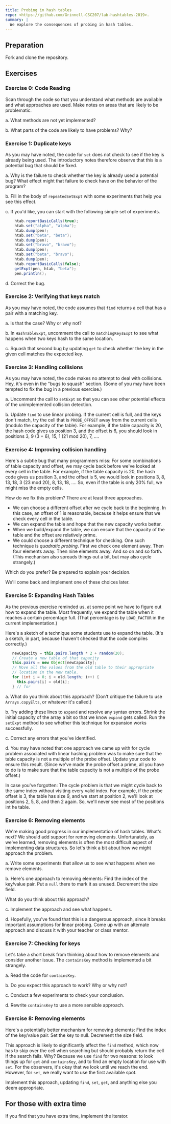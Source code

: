 ```yaml
---
title: Probing in hash tables
repo: <https://github.com/Grinnell-CSC207/lab-hashtables-2019>.
summary: |
  We explore the consequences of probing in hash tables.
---
```

Preparation
-----------

Fork and clone the repository.

Exercises
---------

### Exercise 0: Code Reading

Scan through the code so that you understand what methods are
available and what approaches are used.  Make notes on areas
that are likely to be problematic.

a. What methods are not yet implemented?

b. What parts of the code are likely to have problems?  Why?

### Exercise 1: Duplicate keys

As you may have noted, the code for `set` does not check to see if
the key is already being used.  The introductory notes therefore
observe that this is a potential bug that should be fixed.

a. Why is the failure to check whether the key is already used a 
potential bug?  What effect might that failure to check have on the
behavior of the program?

b. Fill in the body of `repeatedSetExpt` with some experiments that
help you see this effect.

c. If you'd like, you can start with the following simple set of 
experiments.

```java
    htab.reportBasicCalls(true);
    htab.set("alpha", "alpha");
    htab.dump(pen);
    htab.set("beta", "beta");
    htab.dump(pen);
    htab.set("bravo", "bravo");
    htab.dump(pen);
    htab.set("beta", "bravo");
    htab.dump(pen);
    htab.reportBasicCalls(false);
    getExpt(pen, htab, "beta");
    pen.println();
```

d. Correct the bug.

### Exercise 2: Verifying that keys match

As you may have noted, the code assumes that `find` returns a cell that
has a pair with a matching key.

a. Is that the case?  Why or why not?

b. In `HashTableExpt`, uncomment the call to `matchingKeysExpt` to
see what happens when two keys hash to the same location.

c. Squash that second bug by updating `get` to check whether the
key in the given cell matches the expected key.

### Exercise 3: Handling collisions

As you may have noted, the code makes no attempt to deal with
collisions.  Hey, it's even in the "bugs to squash" section.  (Some
of you may have been tempted to fix the bug in a previous
exercise.)

a. Uncomment the call to `setExpt` so that you can see other potential
effects of the unimplemented collision detection.

b. Update `find` to use linear probing.  If the current cell is
full, and the keys don't match, try the cell that is `PROBE_OFFSET`
away from the current cells (modulo the capacity of the table).
For example, if the table capacity is 20, the hash code gives us
position 3, and the offset is 6, you should look in positions 3, 9
(3 + 6), 15, 1 (21 mod 20), 7, ....

### Exercise 4: Improving collision handling

Here's a subtle bug that many programmers miss: For some combinations
of table capacity and offset, we may cycle back before we've looked
at every cell in the table.  For example, if the table capacity is
20, the hash code gives us position 3, and the offset is 5, we would
look in positions 3, 8, 13, 18, 3 (23 mod 20), 8, 13, 18, ....  So,
even if the table is only 20% full, we might miss the empty cells.

How do we fix this problem?  There are at least three approaches.

* We can choose a different offset after we cycle back to the
     beginning.  In this case, an offset of 1 is reasonable, because it
     helps ensure that we check every cell in the table.
* We can expand the table and hope that the new capacity works better.
* When we build/expand the table, we can ensure that the capacity of 
  the table and the offset are relatively prime.
* We could choose a different technique for checking.  One such 
  technique is *quadratic probing*.  First we check one element away.
  Then four elements away.  Then nine elements away.  And so on and
  so forth.  (This mechanism also spreads things out a bit, but may
  also cycle strangely.)

Which do you prefer?  Be prepared to explain your decision.

We'll come back and implement one of these choices later.

### Exercise 5: Expanding Hash Tables

As the previous exercise reminded us, at some point we have to figure out
how to expand the table.  Most frequently, we expand the table when it
reaches a certain percentage full. (That percentage is by 
`LOAD_FACTOR` in the current implementation.)

Here's a sketch of a technique some students use to expand the table.
(It's a sketch, in part, because I haven't checked that the code 
compiles correctly.)

```java
   newCapacity = this.pairs.length * 2 + random(20);
   // Create a new table of that capacity
   this.pairs = new Object[newCapacity];
   // Move all the values from the old table to their appropriate 
   // location in the new table.
   for (int i = 0; i < old.length; i++) {
     this.pairs[i] = old[i];
   } // for
```

a. What do you think about this approach?  (Don't critique the failure
to use `Arrays.copyElts`, or whatever it's called.)

b. Try adding these lines to `expand` and resolve any syntax errors.
Shrink the initial capacity of the array a bit so that we know
`expand` gets called.  Run the `setExpt` method to see whether this
technique for expansion works successfully.

c. Correct any errors that you've identified.

d. You may have noted that one approach we came up with for cycle
problem associated with linear hashing problem was to make sure that the
table capacity is not a multiple of the probe offset.  Update your code
to ensure this result.  (Since we've made the probe offset a prime,
all you have to do is to make sure that the table capacity is not a
multiple of the probe offset.)

In case you've forgotten: The cycle problem is that we might cycle
back to the same index without visiting every valid index.  For example,
if the probe offset is 3, the table has size 9, and we start at position
2, we'll look at positions 2, 5, 8, and then 2 again.  So, we'll never
see most of the positions int he table.

### Exercise 6: Removing elements

We're making good progress in our implementation of hash tables.  What's
next?  We should add support for removing elements.  Unfortunately,
as we've learned, removing elements is often the most difficult aspect
of implementing data structures.  So let's think a bit about how we
might approach the problem.

a. Write some experiments that allow us to see what happens when
we remove elements.

b. Here's one approach to removing elements: Find the index of the
key/value pair.  Put a `null` there to mark it as unused.
Decrement the size field.  

What do you think about this approach?

c. Implement the approach and see what happens.

d. Hopefully, you've found that this is a dangerous approach, since
it breaks important assumptions for linear probing.  Come up with an
alternate approach and discuss it with your teacher or class mentor.

### Exercise 7: Checking for keys

Let's take a short break from thinking about how to remove elements
and consider another issue.  The `containsKey`
method is implemented a bit strangely.

a. Read the code for `containsKey`.

b. Do you expect this approach to work?  Why or why not?

c. Conduct a few experiments to check your conclusion.

d. Rewrite `containsKey` to use a more sensible approach.

### Exercise 8: Removing elements

Here's a potentially better mechanism for removing elements: Find
the index of the key/value pair.  Set the key to null.   Decrement
the size field.

This approach is likely to significantly affect the `find` method,
which now has to skip over the cell when searching but should
probably return the cell if the search fails.  Why?  Because we use
`find` for two reasons: to look things up for `get` and `containsKey`,
and to find an empty location for use with `set`.  For the observers,
it's okay that we look until we reach the end.  However, for `set`,
we really want to use the first available spot.

Implement this approach, updating `find`, `set`, `get`, and anything
else you deem appropriate.

For those with extra time
-------------------------

If you find that you have extra time, implement the iterator.
